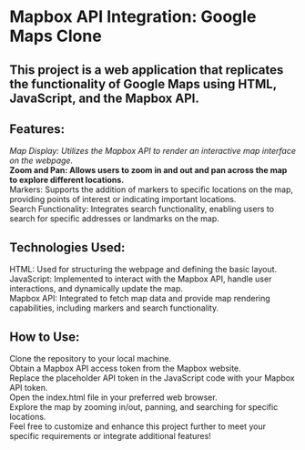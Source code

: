 # Mapbox API Integration: Google Maps Clone

## This project is a web application that replicates the functionality of Google Maps using HTML, JavaScript, and the Mapbox API.

## Features:
*Map Display: Utilizes the Mapbox API to render an interactive map interface on the webpage.*\
**Zoom and Pan: Allows users to zoom in and out and pan across the map to explore different locations.**\
Markers: Supports the addition of markers to specific locations on the map, providing points of interest or indicating important locations.\
Search Functionality: Integrates search functionality, enabling users to search for specific addresses or landmarks on the map.

## Technologies Used:
HTML: Used for structuring the webpage and defining the basic layout.\
JavaScript: Implemented to interact with the Mapbox API, handle user interactions, and dynamically update the map.\
Mapbox API: Integrated to fetch map data and provide map rendering capabilities, including markers and search functionality.

## How to Use:
Clone the repository to your local machine.\
Obtain a Mapbox API access token from the Mapbox website.\
Replace the placeholder API token in the JavaScript code with your Mapbox API token.\
Open the index.html file in your preferred web browser.\
Explore the map by zooming in/out, panning, and searching for specific locations.\
Feel free to customize and enhance this project further to meet your specific requirements or integrate additional features!
